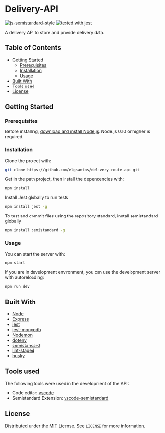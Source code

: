 # Delivery-API
[![js-semistandard-style](https://img.shields.io/badge/code%20style-semistandard-brightgreen.svg?style=flat-square)](https://github.com/standard/semistandard)
[![tested with jest](https://img.shields.io/badge/tested_with-jest-99424f.svg)](https://github.com/facebook/jest)

A delivery API to store and provide delivery data.

## Table of Contents
- [Getting Started](#getting-started)
  * [Prerequisites](#prerequisites)
  * [Installation](#installation)
  * [Usage](#usage)
- [Built With](#built-with)
- [Tools used](#tools-used)
- [License](#license)

## Getting Started

### Prerequisites

Before installing, [download and install Node.js](https://nodejs.org/en/download/).
Node.js 0.10 or higher is required.

### Installation

Clone the project with:

```sh
git clone https://github.com/elgsantos/delivery-route-api.git
```

Get in the path project, then install the dependencies with:

```sh
npm install
```

Install Jest globally to run tests

```sh
npm install jest -g
```

To test and commit files using the repository standard, install semistandard globally

```sh
npm install semistandard -g
```

### Usage

You can start the server with:

```sh
npm start
```

If you are in development environment, you can use the development server with autoreloading:

```sh
npm run dev
```

## Built With

- [Node](https://nodejs.org/en/)
- [Express](https://expressjs.com/pt-br/)
- [jest](https://github.com/facebook/jest)
- [jest-mongodb](https://github.com/shelfio/jest-mongodb)
- [Nodemon](https://nodemon.io/)
- [dotenv](https://www.npmjs.com/package/dotenv)
- [semistandard](https://github.com/standard/semistandard)
- [lint-staged](https://github.com/okonet/lint-staged)
- [husky](https://github.com/typicode/husky)

## Tools used

The following tools were used in the development of the API:

- Code editor: [vscode](https://marketplace.visualstudio.com/vscode)
- Semistandard Extension: [vscode-semistandard](https://marketplace.visualstudio.com/items?itemName=flet.vscode-semistandard)

## License

Distributed under the [MIT](https://choosealicense.com/licenses/mit/) License. See `LICENSE` for more information.